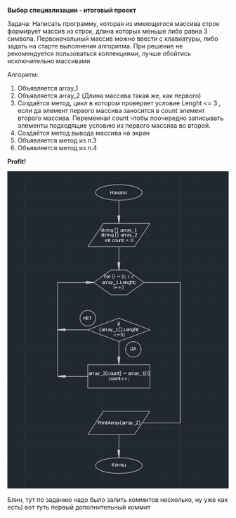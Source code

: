**Выбор специализации - итоговый проект**

Задача:
Написать программу, которая из имеющегося массива строк формирует массив из строк, длина которых меньше либо равна 3 символа. Первоначальный массив можно ввести с клавиатуры, либо задать на старте выполнения алгоритма. При решение не рекомендуется пользоваться коллекциями, лучше обойтись исключительно массивами

Алгоритм:

1) Объявляется array_1
2) Объявляется array_2 (Длина массива такая же, как первого) 
3) Создаётся метод, цикл в котором проверяет условие Lenght <= 3 , если да элемент первого массива заносится в count элемент второго массива. Переменная count чтобы поочередно записывать элементы подходящие условию из первого массива во второй.
4) Создаётся метод вывода массива на экран
5) Объявляется метод из п.3
6) Объявляется метод из п.4

**Profit!**

![Blockchart](blockchart.jpg "Blockchart")

Блин, тут по заданию надо было залить коммитов несколько, ну уже как есть) вот туть первый дополнительный коммит